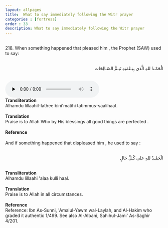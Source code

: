 ```yaml
---
layout: allpages
title:  What to say immediately following the Witr prayer
categories : [fortress]
order : 33
description: What to say immediately following the Witr prayer
---
```

<br>
<div class="extra">218. When something happened that pleased him , the Prophet (SAW) used to say:</div>
<br>
<div class="arabictext" dir="RTL">

الْحَمْـدُ للهِ الَّذي بِنِـعْمَتِهِ تَتِـمُّ الصّـالِحَات

</div>
<br>


<audio controls  preload="none">
  <source src="{{ site.baseurl }}/audio/fortress/218.mp3" type="audio/mpeg">
Your browser does not support the audio element.
</audio>
<br>
<div class="duaextra" tabindex="0">
<div><strong>Transliteration</strong></div>
<div class="extra">Alhamdu lillaahil-lathee bini'matihi tatimmus-saalihaat.</div>
</div>
<br>
<div class="duaextra" tabindex="0">
<div><strong>Translation</strong></div>
<div class="extra">Praise is to Allah Who by His blessings all good things are perfected .</div>
</div>
<br>
<div class="duaextra" tabindex="0">
<div><strong>Reference</strong></div>
<div class="extra"></div>
</div>
<br>
<div class="extra">And if something happened that displeased him , he used to say :</div>
<br>
<div class="arabictext" dir="RTL">

الْحَمْـدُ للهِ على كُـلِّ حَالٍ

</div>
<br>

<div class="duaextra" tabindex="0">
<div><strong>Transliteration</strong></div>
<div class="extra">Alhamdu lillaahi 'alaa kulli haal.</div>
</div>
<br>
<div class="duaextra" tabindex="0">
<div><strong>Translation</strong></div>
<div class="extra">Praise is to Allah in all circumstances.</div>
</div>
<br>
<div class="duaextra" tabindex="0">
<div><strong>Reference</strong></div>
<div class="extra">Reference: Ibn As-Sunni, 'Amalul-Yawm wal-Laylah, and Al-Hakim who graded it authentic 1/499. See also Al-Albani, Sahihul-Jami' As-Saghir 4/201.</div>
</div>
